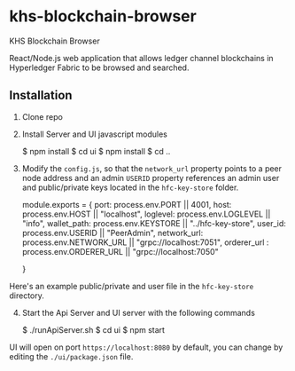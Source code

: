 # khs-blockchain-browser
KHS Blockchain Browser


React/Node.js web application that allows ledger channel blockchains in Hyperledger Fabric to be browsed and searched.

## Installation 

1. Clone repo
2. Install Server and UI javascript modules 

    $ npm install 
    $ cd ui
    $ npm install 
    $ cd ..

3. Modify the `config.js`,  so that the `network_url` property points to a peer node address and an admin `USERID` property references an admin user and public/private keys located in the `hfc-key-store` folder.


    module.exports = {
        port: process.env.PORT || 4001,
        host: process.env.HOST || "localhost",
        loglevel: process.env.LOGLEVEL || "info",
        wallet_path: process.env.KEYSTORE || "../hfc-key-store",
        user_id: process.env.USERID || "PeerAdmin",
        network_url: process.env.NETWORK_URL || "grpc://localhost:7051",
        orderer_url : process.env.ORDERER_URL || "grpc://localhost:7050"
        
    }

Here's an example public/private and user file in the `hfc-key-store` directory. 



4. Start the Api Server and UI server with the following commands 

    $ ./runApiServer.sh 
    $ cd ui 
    $ npm start 


UI will open on port `https://localhost:8080` by default, you can change by editing the `./ui/package.json` file.     




